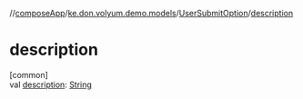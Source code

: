//[composeApp](../../../index.md)/[ke.don.volyum.demo.models](../index.md)/[UserSubmitOption](index.md)/[description](description.md)

# description

[common]\
val [description](description.md): [String](https://kotlinlang.org/api/core/kotlin-stdlib/kotlin/-string/index.html)